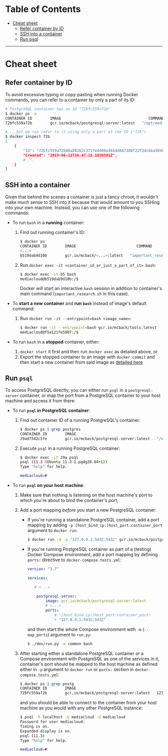 <!-- MEDIACLOUD-TOC-START -->

Table of Contents
=================

   * [Cheat sheet](#cheat-sheet)
      * [Refer container by ID](#refer-container-by-id)
      * [SSH into a container](#ssh-into-a-container)
      * [Run psql](#run-psql)

----
<!-- MEDIACLOUD-TOC-END -->


# Cheat sheet

## Refer container by ID

To avoid excessive typing or copy-pasting when running Docker commands, you can refer to a container by only a part of its ID:

```bash
# PostgreSQL container has an ID "72bfc559a72b"
$ docker ps -a
CONTAINER ID        IMAGE                                       COMMAND
72bfc559a72b        gcr.io/mcback/postgresql-server:latest   "/opt/mediacloud/bin…"

# ...but we can refer to it using only a part of the ID ("72b")
$ docker inspect 72b
[
    {
        "Id": "72bfc559a72b88a88262c3717e4406e36b4d86730bf22f2dcbba5046edd473f2",
        "Created": "2019-06-12T16:47:15.1030581Z",
        # ...
    }
]
```

## SSH into a container

Given that behind the scenes a container is just a fancy chroot, it wouldn't make much sense to SSH into it because that would amount to you SSHing into your own machine. Instead, you can use one of the following commands:

* To run `bash` in a **running** container:

  1. Find out running container's ID:

     ```bash
     $ docker ps
     CONTAINER ID        IMAGE                           COMMAND
     <...>
     b519dab9d10b        gcr.io/mcback/<...>:latest   "important_research.sh"
     ```

  2. Run `docker exec -it <container_id_or_just_a_part_of_it> bash`:

     ```bash
     $ docker exec -it b5 bash
     mediacloud@b519dab9d10b:/$
     ```

     Docker will start an interactive `bash` session in addition to container's main command (`important_research.sh` in this case).

* To **start a new container** and **run `bash`** instead of image's default command:

  1. Run `docker run -it --entrypoint=bash <image_name>`:

     ```bash
     $ docker run -it --entrypoint=bash gcr.io/mcback/tools:latest
     mediacloud@f5a121fe5907:/$ 
     ```

* To run `bash` in a **stopped** container, either:

  1. `docker start` it first and then run `docker exec` as detailed above, or
  2. Export the stopped container to an image with `docker commit` and then start a new container from said image as [detailed here](https://stackoverflow.com/a/39329138)

## Run `psql`

To access PostgreSQL directly, you can either run `psql` in a `postgresql-server` container, or map the port from a PostgreSQL container to your host machine and access it from there:

* To run **`psql` in PostgreSQL container**:

  1. Find out container ID of a running PostgreSQL's container:

     ```bash
     $ docker ps | grep postgres
     CONTAINER ID        IMAGE                                       COMMAND
     29ad7542c5fe        gcr.io/mcback/postgresql-server:latest   "/opt/mediacloud/bin…"
     ```

  2. Execute `psql` in a running PostgreSQL container:

     ```bash
     $ docker exec -it 29a psql
     psql (11.3 (Ubuntu 11.3-1.pgdg20.04+1))
     Type "help" for help.
     
     mediacloud=# 
     ```

* To run **`psql` on your host machine**:

  1. Make sure that nothing is listening on the host machine's port to which you're about to bind the container's port;

  2. Add a port mapping *before* you start a new PostgreSQL container:

     * If you're running a standalone PostgreSQL container, add a port mapping by adding `-p [host_bind_ip:]host_port:container_port` argument to `docker run`:

       ```bash
       $ docker run -d -p "127.0.0.1:5432:5432" gcr.io/mcback/postgresql-server:latest
       ```

     * If you're running PostgreSQL container as part of a (testing) Docker Compose environment, add a port mapping by defining `ports:` directive to `docker-compose.tests.yml`:

       ```yaml
       version: "3.7"
       
       services:
       
          # <...>
          
           postgresql-server:
               image: gcr.io/mcback/postgresql-server:latest
               # <...>
               ports:
                   # "[host_bind_ip:]host_port:container_port"
                   - "127.0.0.1:5432:5432"
       ```

       and then start the whole Compose environment with `-m` (`--map_ports`) argument to `run.py`:

       ```bash
       $ ./dev/run.py -m common bash
       ```

  3. After starting either a standalone PostgreSQL container or a Compose environment with PostgreSQL as one of the services in it, container's port should be mapped to the host machine as defined either in `-p` argument to `docker run` or `ports:` section in `docker-compose.tests.yml`:

     ```bash
     $ docker ps | grep postg
     CONTAINER ID        IMAGE                                       PORTS
     72bfc559a72b        gcr.io/mcback/postgresql-server:latest   127.0.0.1:5432->5432/tcp
     ```

     and you should be able to connect to the container from your host machine as you would with any other PostgreSQL instance:

     ```bash
     $ psql -h localhost -U mediacloud -d mediacloud
     Password for user mediacloud: 
     Timing is on.
     Expanded display is on.
     psql (11.3)
     Type "help" for help.
     
     mediacloud=# 
     ```
